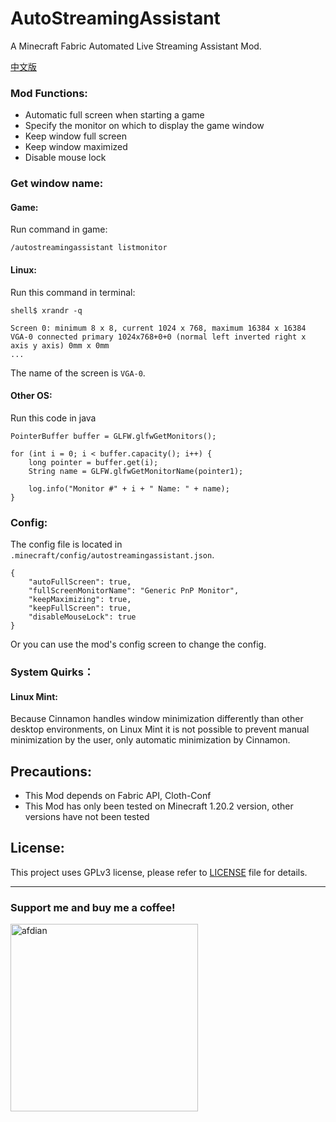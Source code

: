 # AutoStreamingAssistant

A Minecraft Fabric Automated Live Streaming Assistant Mod.

[中文版](README_ZH.md)

### Mod Functions:

- Automatic full screen when starting a game
- Specify the monitor on which to display the game window
- Keep window full screen
- Keep window maximized
- Disable mouse lock

### Get window name:

#### Game:

Run command in game:

    /autostreamingassistant listmonitor

#### Linux:

Run this command in terminal:

    shell$ xrandr -q

    Screen 0: minimum 8 x 8, current 1024 x 768, maximum 16384 x 16384
    VGA-0 connected primary 1024x768+0+0 (normal left inverted right x axis y axis) 0mm x 0mm
    ...

The name of the screen is `VGA-0`.

#### Other OS:

Run this code in java

    PointerBuffer buffer = GLFW.glfwGetMonitors();

    for (int i = 0; i < buffer.capacity(); i++) {
        long pointer = buffer.get(i);
        String name = GLFW.glfwGetMonitorName(pointer1);
        
        log.info("Monitor #" + i + " Name: " + name);
    }

### Config:

The config file is located in `.minecraft/config/autostreamingassistant.json`.

    {
        "autoFullScreen": true,
        "fullScreenMonitorName": "Generic PnP Monitor",
        "keepMaximizing": true,
        "keepFullScreen": true,
        "disableMouseLock": true
    }

Or you can use the mod's config screen to change the config.

### System Quirks：

#### Linux Mint:

Because Cinnamon handles window minimization differently than other desktop environments, on Linux Mint it is not possible to prevent manual minimization by the user, only automatic minimization by Cinnamon.

## Precautions:
- This Mod depends on Fabric API, Cloth-Conf
- This Mod has only been tested on Minecraft 1.20.2 version, other versions have not been tested

## License:
This project uses GPLv3 license, please refer to [LICENSE](LICENSE) file for details.


---

### Support me and buy me a coffee!


<a href="https://afdian.net/a/lushangkan"><img src="https://s2.loli.net/2023/11/21/iAuWGhQz4gFpalV.jpg" alt="afdian" width="300"/></a>

